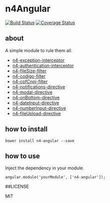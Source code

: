# n4Angular
[![Build Status](https://secure.travis-ci.org/N4Works/n4angular.png?branch=master)](https://travis-ci.org/N4Works/n4angular)
[![Coverage Status](https://coveralls.io/repos/N4Works/n4angular/badge.svg?branch=master&service=github)](https://coveralls.io/r/N4Works/n4angular/?branch=master)

## about

  A simple module to rule them all.
  
  - [n4-exception-interceptor](https://github.com/N4Works/n4exceptioninterceptor)
  - [n4-authentication-interceptor](https://github.com/N4Works/n4authenticationinterceptor)
  - [n4-fileSize-filter](https://github.com/N4Works/n4filesizefilter)
  - [n4-codigo-filter](https://github.com/N4Works/n4codigofilter)
  - [n4-cpfCnpj-filter](https://github.com/N4Works/n4cpfcnpjfilter)
  - [n4-notifications-directive](https://github.com/N4Works/n4notifications)
  - [n4-modal-directive](https://github.com/N4Works/n4modal)
  - [n4-onBottom-directive](https://github.com/N4Works/n4onbottom)
  - [n4-dateInput-directive](https://github.com/N4Works/n4dateinput)
  - [n4-numberInput-directive](https://github.com/N4Works/n4numberinput)
  - [n4-fileUpload-directive](https://github.com/N4Works/n4fileupload)

## how to install

```
bower install n4-angular --save
```

## how to use

Inject the dependency in your module.

```
angular.module('yourModule', ['n4-angular']);
```

##LICENSE

MIT
